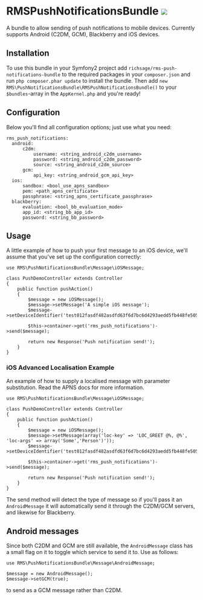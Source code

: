 # RMSPushNotificationsBundle ![](https://secure.travis-ci.org/richsage/RMSPushNotificationsBundle.png)

A bundle to allow sending of push notifications to mobile devices.  Currently supports Android (C2DM, GCM), Blackberry and iOS devices.

## Installation

To use this bundle in your Symfony2 project add `richsage/rms-push-notifications-bundle` to the required packages in your `composer.json` and run `php composer.phar update` to install the bundle. Then add `new RMS\PushNotificationsBundle\RMSPushNotificationsBundle()` to your `$bundles`-array in the `AppKernel.php` and you're ready!

## Configuration

Below you'll find all configuration options; just use what you need:

    rms_push_notifications:
      android:
          c2dm:
              username: <string_android_c2dm_username>
              password: <string_android_c2dm_password>
              source: <string_android_c2dm_source>
          gcm:
              api_key: <string_android_gcm_api_key>
      ios:
          sandbox: <bool_use_apns_sandbox>
          pem: <path_apns_certificate>
          passphrase: <string_apns_certificate_passphrase>
      blackberry:
          evaluation: <bool_bb_evaluation_mode>
          app_id: <string_bb_app_id>
          password: <string_bb_password>

## Usage

A little example of how to push your first message to an iOS device, we'll assume that you've set up the configuration correctly:

    use RMS\PushNotificationsBundle\Message\iOSMessage;

    class PushDemoController extends Controller
    {
        public function pushAction()
        {
            $message = new iOSMessage();
            $message->setMessage('A simple iOS message');
            $message->setDeviceIdentifier('test012fasdf482asdfd63f6d7bc6d4293aedd5fb448fe505eb4asdfef8595a7');

            $this->container->get('rms_push_notifications')->send($message);

            return new Response('Push notification send!');
        }
    }

### iOS Advanced Localisation Example

An example of how to supply a localised message with parameter substitution. Read the APNS docs for more information.

    use RMS\PushNotificationsBundle\Message\iOSMessage;

    class PushDemoController extends Controller
    {
        public function pushAction()
        {
            $message = new iOSMessage();
            $message->setMessage(array('loc-key' => 'LOC_GREET @%, @%', 'loc-args' => array('Some','Person')'));
            $message->setDeviceIdentifier('test012fasdf482asdfd63f6d7bc6d4293aedd5fb448fe505eb4asdfef8595a7');

            $this->container->get('rms_push_notifications')->send($message);

            return new Response('Push notification send!');
        }
    }



The send method will detect the type of message so if you'll pass it an `AndroidMessage` it will automatically send it through the C2DM/GCM servers, and likewise for Blackberry.

## Android messages

Since both C2DM and GCM are still available, the `AndroidMessage` class has a small flag on it to toggle which service to send it to.  Use as follows:

    use RMS\PushNotificationsBundle\Message\AndroidMessage;

    $message = new AndroidMessage();
    $message->setGCM(true);
    
to send as a GCM message rather than C2DM.

